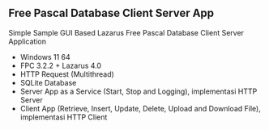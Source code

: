 ## Free Pascal Database Client Server App

Simple Sample GUI Based Lazarus Free Pascal Database Client Server Application

- Windows 11 64
- FPC 3.2.2 + Lazarus 4.0 
- HTTP Request (Multithread)
- SQLite Database
- Server App as a Service (Start, Stop and Logging), implementasi HTTP Server  
- Client App (Retrieve, Insert, Update, Delete, Upload and Download File), implementasi HTTP Client 

